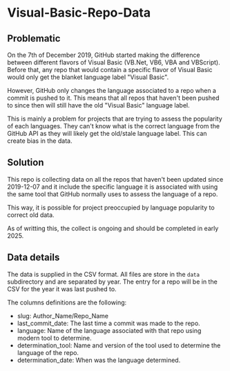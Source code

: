 # Visual-Basic-Repo-Data

## Problematic

On the 7th of December 2019, GitHub started making the difference between different flavors of Visual Basic (VB.Net, VB6, VBA and VBScript). Before that, any repo that would contain a specific flavor of Visual Basic would only get the blanket language label "Visual Basic".

However, GitHub only changes the language associated to a repo when a commit is pushed to it. This means that all repos that haven't been pushed to since then will still have the old "Visual Basic" language label.

This is mainly a problem for projects that are trying to assess the popularity of each languages. They can't know what is the correct language from the GitHub API as they will likely get the old/stale language label. This can create bias in the data.

## Solution

This repo is collecting data on all the repos that haven't been updated since 2019-12-07 and it include the specific language it is associated with using the same tool that GitHub normally uses to assess the language of a repo.

This way, it is possible for project preoccupied by language popularity to correct old data.

As of writting this, the collect is ongoing and should be completed in early 2025.

## Data details

The data is supplied in the CSV format. All files are store in the `data` subdirectory and are separated by year. The entry for a repo will be in the CSV for the year it was last pushed to.

The columns definitions are the following:

- slug: Author_Name/Repo_Name
- last_commit_date: The last time a commit was made to the repo.
- language: Name of the language associated with that repo using modern tool to determine.
- determination_tool: Name and version of the tool used to determine the language of the repo.
- determination_date: When was the language determined.